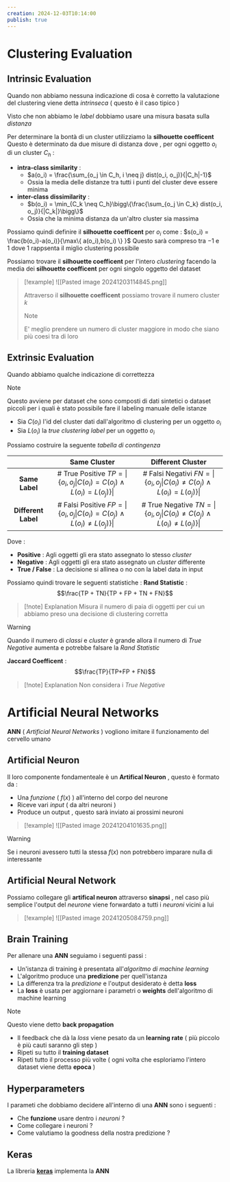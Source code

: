 ```yaml
---
creation: 2024-12-03T10:14:00
publish: true
---
```

# Clustering Evaluation

## Intrinsic Evaluation

Quando non abbiamo nessuna indicazione di cosa è corretto la valutazione del clustering viene detta *intrinseca* ( questo è il caso tipico )

Visto che non abbiamo le *label* dobbiamo usare una misura basata sulla *distanza* 

Per determinare la bontà di un cluster utilizziamo la **silhouette coefficent** 
Questo è determinato da due misure di distanza dove , per ogni oggetto $o_i$ di un cluster $C_h$ : 
+ **intra-class similarity** :
	+ $a(o_i) = \frac{\sum_{o_j \in C_h, i \neq j} dist(o_i, o_j)}{|C_h|-1}$
	+ Ossia la media delle distanze tra tutti i punti del cluster deve essere minima 
+ **inter-class dissimilarity** :
	+ $b(o_i) = \min_{C_k \neq C_h}\bigg\{\frac{\sum_{o_j \in C_k} dist(o_i, o_j)}{|C_k|}\bigg\}$
	+ Ossia che la minima distanza da un'altro cluster sia massima

Possiamo quindi definire il **silhouette coefficent** per $o_i$ come : $s(o_i) = \frac{b(o_i)-a(o_i)}{\max\{ a(o_i),b(o_i) \} }$
Questo sarà compreso tra $-1$ e $1$ dove $1$ rappsenta il miglio clustering possibile 

Possiamo trovare il **silhouette coefficent** per l'intero *clustering* facendo la media dei **silhouette coefficent** per ogni singolo oggetto del dataset

>[!example]
>![[Pasted image 20241203114845.png]]
>
>Attraverso il **silhouette coefficent** possiamo trovare il numero cluster $k$ 
>>[!note] 
>>E' meglio prendere un numero di cluster maggiore in modo che siano più coesi tra di loro
## Extrinsic Evaluation

Quando abbiamo qualche indicazione di correttezza 

>[!note] 
>Questo avviene per dataset che sono composti di dati sintetici o dataset piccoli per i quali è stato possibile fare il labeling manuale delle istanze
>

+ Sia $C(o_i)$ l'id del cluster dati dall'algoritmo di clustering per un oggetto $o_i$
+ Sia $L(o_i)$ la *true clustering label* per un oggetto $o_i$

Possiamo costruire la seguente *tabella di contingenza*

|                     |                                     Same Cluster                                     |                                   Different Cluster                                    |
| :-----------------: | :----------------------------------------------------------------------------------: | :------------------------------------------------------------------------------------: |
|   **Same Label**    |  # True Positive $TP = \| \{o_i,o_j \| C(o_i) = C(o_j) \land L(o_i) = L(o_j)\} \|$   |  # Falsi Negativi $FN = \|\{o_i,o_j \| C(o_i) \neq C(o_j) \land L(o_i) = L(o_j)\} \|$  |
| **Different Label** | # Falsi Positive $FP = \|\{o_i,o_j \| C(o_i) = C(o_j) \land L(o_i) \neq L(o_j)\} \|$ | # True Negative $TN = \|\{o_i,o_j \| C(o_i) \neq C(o_j) \land L(o_i) \neq L(o_j)\} \|$ |
Dove : 
+ **Positive** : Agli oggetti gli era stato assegnato lo stesso *cluster* 
+ **Negative** : Agli oggetti gli era stato assegnato un *cluster* differente
+ **True / False** : La decisione si allinea o no con la label data in input

Possiamo quindi trovare le seguenti statistiche : 
**Rand Statistic** :
$$\frac{TP + TN}{TP + FP + TN + FN}$$
>[!note] Explanation
Misura il numero di paia di oggetti per cui un abbiamo preso una decisione di clustering corretta 

>[!warning] 
>Quando il numero di *classi* e *cluster* è grande allora il numero di *True Negative* aumenta e potrebbe falsare la *Rand Statistic*

**Jaccard Coefficent** : 
$$\frac{TP}{TP+FP + FN}$$
>[!note] Explanation
>Non considera i *True Negative*

# Artificial Neural Networks 

**ANN** ( *Artificial Neural Networks* ) vogliono imitare il funzionamento del cervello umano 
## Artificial Neuron

Il loro componente fondamenteale è un **Artifical Neuron** , questo è formato da : 
+ Una *funzione* ( $f(x)$ ) all'interno del corpo del neurone 
+ Riceve vari *input* ( da altri neuroni )
+ Produce un output , questo sarà inviato ai prossimi neuroni

>[!example] 
>![[Pasted image 20241204101635.png]]

>[!warning] 
>Se i neuroni avessero tutti la stessa $f(x)$ non potrebbero imparare nulla di interessante 

## Artificial Neural Network

Possiamo collegare gli **artifical neuron** attraverso **sinapsi** , nel caso più semplice l'output del *neurone* viene forwardato a tutti i *neuroni* vicini a lui

>[!example] 
>![[Pasted image 20241205084759.png]]

## Brain Training

Per allenare una **ANN** seguiamo i seguenti passi : 
+ Un'istanza di training è presentata all'*algoritmo di machine learning* 
+ L'algoritmo produce una **predizione** per quell'istanza
+ La differenza tra la *predizione* e l'output desiderato è detta **loss**
+ La **loss** è usata per aggiornare i parametri o **weights** dell'algoritmo di machine learning 
>[!note] 
>Questo viene detto **back propagation** 
+ Il feedback che dà la *loss* viene pesato da un **learning rate** ( più piccolo è più cauti saranno gli step )
+ Ripeti su tutto il **training dataset** 
+ Ripeti tutto il processo più volte ( ogni volta che esploriamo l'intero dataset viene detta **epoca** )
## Hyperparameters

I parameti che dobbiamo decidere all'interno di una **ANN** sono i seguenti : 
+ Che **funzione** usare dentro i *neuroni* ?
+ Come collegare i neuroni ? 
+ Come valutiamo la goodness della nostra predizione ?

## Keras

La libreria **[keras](https://keras.io/)** implementa la **ANN**